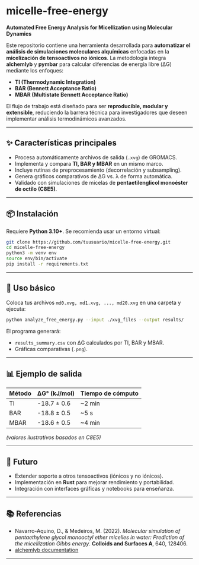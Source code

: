 # micelle-free-energy

**Automated Free Energy Analysis for Micellization using Molecular Dynamics**

Este repositorio contiene una herramienta desarrollada para **automatizar el análisis de simulaciones moleculares alquímicas** enfocadas en la **micelización de tensoactivos no iónicos**.
La metodología integra **alchemlyb** y **pymbar** para calcular diferencias de energía libre (ΔG) mediante los enfoques:

* **TI (Thermodynamic Integration)**
* **BAR (Bennett Acceptance Ratio)**
* **MBAR (Multistate Bennett Acceptance Ratio)**

El flujo de trabajo está diseñado para ser **reproducible, modular y extensible**, reduciendo la barrera técnica para investigadores que deseen implementar análisis termodinámicos avanzados.

---

## ✨ Características principales

* Procesa automáticamente archivos de salida (`.xvg`) de GROMACS.
* Implementa y compara **TI, BAR y MBAR** en un mismo marco.
* Incluye rutinas de preprocesamiento (decorrelación y subsampling).
* Genera gráficos comparativos de ΔG vs. λ de forma automática.
* Validado con simulaciones de micelas de **pentaetilenglicol monoéster de octilo (C8E5)**.

---

## 📦 Instalación

Requiere **Python 3.10+**. Se recomienda usar un entorno virtual:

```bash
git clone https://github.com/tuusuario/micelle-free-energy.git
cd micelle-free-energy
python3 -m venv env
source env/bin/activate
pip install -r requirements.txt
```

---

## 🚀 Uso básico

Coloca tus archivos `md0.xvg, md1.xvg, ..., md20.xvg` en una carpeta y ejecuta:

```bash
python analyze_free_energy.py --input ./xvg_files --output results/
```

El programa generará:

* `results_summary.csv` con ΔG calculados por TI, BAR y MBAR.
* Gráficas comparativas (`.png`).

---

## 📊 Ejemplo de salida

| Método | ΔG° (kJ/mol) | Tiempo de cómputo |
| ------ | ------------ | ----------------- |
| TI     | -18.7 ± 0.6  | ~2 min            |
| BAR    | -18.8 ± 0.5  | ~5 s              |
| MBAR   | -18.6 ± 0.5  | ~4 min            |

*(valores ilustrativos basados en C8E5)*

---

## 🔮 Futuro

* Extender soporte a otros tensoactivos (iónicos y no iónicos).
* Implementación en **Rust** para mejorar rendimiento y portabilidad.
* Integración con interfaces gráficas y notebooks para enseñanza.

---

## 📚 Referencias

* Navarro-Aquino, D., & Medeiros, M. (2022). *Molecular simulation of pentaethylene glycol monooctyl ether micelles in water: Prediction of the micellization Gibbs energy*. **Colloids and Surfaces A**, 640, 128406.
* [alchemlyb documentation](https://alchemlyb.readthedocs.io/)

---
